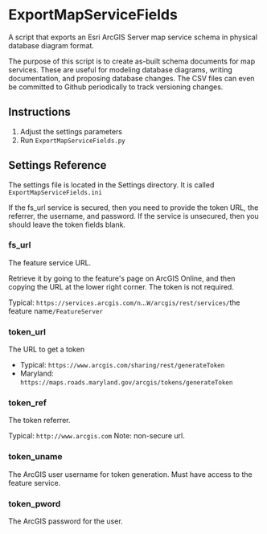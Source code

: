 # ExportMapServiceFields
A script that exports an Esri ArcGIS Server map service schema in physical database diagram format.

The purpose of this script is to create as-built schema documents for map services. These are useful for modeling database diagrams, writing documentation, and proposing database changes. The CSV files can even be committed to Github periodically to track versioning changes.

## Instructions

1. Adjust the settings parameters
2. Run `ExportMapServiceFields.py`

## Settings Reference

The settings file is located in the Settings directory. It is called `ExportMapServiceFields.ini`

If the fs_url service is secured, then you need to provide the token URL, the referrer, the username, and password. If the service is unsecured, then you should leave the token fields blank.

### fs_url

The feature service URL.

Retrieve it by going to the feature's page on ArcGIS Online, and then copying the URL at the lower right corner. The token is not required.

Typical: `https://services.arcgis.com/n`...`W/arcgis/rest/services/`the feature name`/FeatureServer`

### token_url

The URL to get a token

- Typical: `https://www.arcgis.com/sharing/rest/generateToken`
- Maryland: `https://maps.roads.maryland.gov/arcgis/tokens/generateToken`

### token_ref

The token referrer.

Typical: `http://www.arcgis.com` Note: non-secure url.

### token_uname

The ArcGIS user username for token generation. Must have access to the feature service.

### token_pword

The ArcGIS password for the user.
